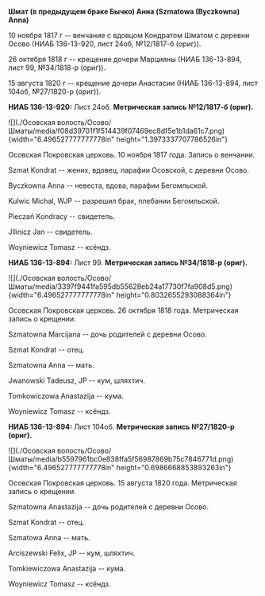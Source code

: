 **Шмат (в предыдущем браке Бычко) Анна (Szmatowa (Byczkowna) Anna)**

10 ноября 1817 г -- венчание с вдовцом Кондратом Шматом с деревни Осово
(НИАБ 136-13-920, лист 24об, №12/1817-б (ориг)).

26 октября 1818 г -- крещение дочери Марцияны (НИАБ 136-13-894, лист 99,
№34/1818-р (ориг)).

15 августа 1820 г -- крещение дочери Анастасии (НИАБ 136-13-894, лист
104об, №27/1820-р (ориг)).

**НИАБ 136-13-920:** Лист 24об. **Метрическая запись №12/1817-б
(ориг).**

![](./Осовская волость/Осово/Шматы/media/f08d39701f1f514439f07469ec8df5e1b1da61c7.png){width="6.496527777777778in"
height="1.3973337707786526in"}

Осовская Покровская церковь. 10 ноября 1817 года. Запись о венчании.

Szmat Kondrat -- жених, вдовец, парафии Осовской, с деревни Осово.

Byczkowna Anna -- невеста, вдова, парафии Бегомльской.

Kulwic Michal, WJP -- разрешил брак, плебании Бегомльской.

Pieczań Kondracy -- свидетель.

Jllinicz Jan -- свидетель.

Woyniewicz Tomasz -- ксёндз.

**НИАБ 136-13-894:** Лист 99. **Метрическая запись №34/1818-р (ориг).**

![](./Осовская волость/Осово/Шматы/media/3397f9441fa595db55628eb24a17730f7fa908d5.png){width="6.496527777777778in"
height="0.8032655293088364in"}

Осовская Покровская церковь. 26 октября 1818 года. Метрическая запись о
крещении.

Szmatowna Marcijana -- дочь родителей с деревни Осовo.

Szmat Kondrat -- отец.

Szmatowna Anna -- мать.

Jwanowski Tadeusz, JP -- кум, шляхтич.

Tomkowiczowa Anastazija -- кума.

Woyniewicz Tomasz -- ксёндз.

**НИАБ 136-13-894:** Лист 104об. **Метрическая запись №27/1820-р
(ориг).**

![](./Осовская волость/Осово/Шматы/media/b5597961bc0e838ffa5f56987869b75c7846771d.png){width="6.496527777777778in"
height="0.6986668853893263in"}

Осовская Покровская церковь. 15 августа 1820 года. Метрическая запись о
крещении.

Szmatowna Anastazija -- дочь родителей с деревни Осовo.

Szmat Kondrat -- отец.

Szmatowa Anna -- мать.

Arciszewski Felix, JP -- кум, шляхтич.

Tomkiewiczowa Anastazija -- кума.

Woyniewicz Tomasz -- ксёндз.
